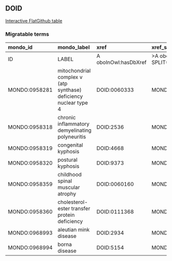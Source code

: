## DOID
[Interactive FlatGithub table](https://flatgithub.com/monarch-initiative/mondo-ingest?filename=src/ontology/slurp/doid.tsv)

### Migratable terms
| mondo_id      | mondo_label                                                      | xref                 | xref_source                | original_label                                                   | definition    | parents                     |
|:--------------|:-----------------------------------------------------------------|:---------------------|:---------------------------|:-----------------------------------------------------------------|:--------------|:----------------------------|
| ID            | LABEL                                                            | A oboInOwl:hasDbXref | >A oboInOwl:source SPLIT=| |                                                                  | A IAO:0000115 | SC %                        |
| MONDO:0958281 | mitochondrial complex v (atp synthase) deficiency nuclear type 4 | DOID:0060333         | MONDO:equivalentTo         | mitochondrial complex V (ATP synthase) deficiency nuclear type 4 |               | MONDO:0014471               |
| MONDO:0958318 | chronic inflammatory demyelinating polyneuritis                  | DOID:2536            | MONDO:equivalentTo         | chronic inflammatory demyelinating polyneuritis                  |               | MONDO:0002336               |
| MONDO:0958319 | congenital kyphosis                                              | DOID:4668            | MONDO:equivalentTo         | congenital kyphosis                                              |               |                             |
| MONDO:0958320 | postural kyphosis                                                | DOID:9373            | MONDO:equivalentTo         | postural kyphosis                                                |               |                             |
| MONDO:0958359 | childhood spinal muscular atrophy                                | DOID:0060160         | MONDO:equivalentTo         | childhood spinal muscular atrophy                                |               | MONDO:0001516               |
| MONDO:0958360 | cholesterol-ester transfer protein deficiency                    | DOID:0111368         | MONDO:equivalentTo         | cholesterol-ester transfer protein deficiency                    |               | MONDO:0002525               |
| MONDO:0968993 | aleutian mink disease                                            | DOID:2934            | MONDO:equivalentTo         | aleutian mink disease                                            |               | MONDO:0005108               |
| MONDO:0968994 | borna disease                                                    | DOID:5154            | MONDO:equivalentTo         | borna disease                                                    |               | MONDO:0005108|MONDO:0002602 |